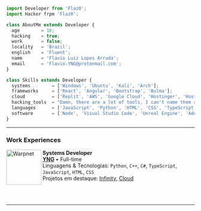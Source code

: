 
```js

import Developer from 'Flaz0';
import Hacker frpm 'Flaz0';

class AboutMe extends Developer {
  age        = 16;
  hacking    = true;
  work       = false;
  locality   = 'Brazil';
  english    = 'Fluent';
  name       = 'Flavio Luiz Lopes Arruda';
  email      = 'Flavio.YNG@protonmail.com';
}

class Skills extends Developer {
  systems        = ['Windows', 'Ubuntu', 'Kali', 'Arch'];
  frameworks     = ['React', 'Angular', 'Bootstrap', 'Bulma'];
  cloud          = ['Replit', 'AWS', 'Google Cloud', 'Hostinger', 'HostGator', 'DreamHost'];
  hacking_tools  = "Damn, there are a lot of tools, I can't name them all here, unfortunately.";
  languages      = ['JavaScript', 'Python', 'HTML', 'CSS', 'TypeScript', 'Go', 'Ruby', 'C++', 'C#', 'SQL'];
  software       = ['Node', 'Visual Studio Code', 'Unreal Engine', 'Adobe Photoshop', 'Microsoft Visual Studio'];
}

```

<hr>

### Work Experiences

[<img align="left" width="94px" alt="Warpnet" src="https://i.imgur.com/q2L7jkf.png"/>](https://yngtech.repl.co/)

**Systems Developer** \
[**YNG**](https://yngtech.repl.co/) • Full-time \
Linguagens & Tecnologias: `Python`, `C++`, `C#`, `TypeScript`, `JavaScript`, `HTML`, `CSS`\
Projetos em destaque: [Infinity](https://infinity.yngtech.repl.co/), [Cloud](https://cloud.yngtech.repl.co/)

<br/>
<br/>

<hr>
